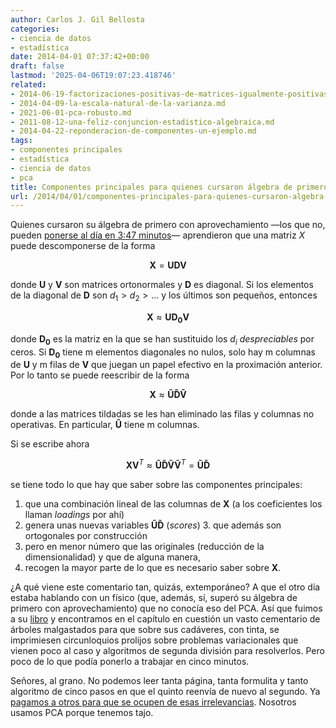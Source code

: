 ```yaml
---
author: Carlos J. Gil Bellosta
categories:
- ciencia de datos
- estadística
date: 2014-04-01 07:37:42+00:00
draft: false
lastmod: '2025-04-06T19:07:23.418746'
related:
- 2014-06-19-factorizaciones-positivas-de-matrices-igualmente-positivas.md
- 2014-04-09-la-escala-natural-de-la-varianza.md
- 2021-06-01-pca-robusto.md
- 2011-08-12-una-feliz-conjuncion-estadistico-algebraica.md
- 2014-04-22-reponderacion-de-componentes-un-ejemplo.md
tags:
- componentes principales
- estadística
- ciencia de datos
- pca
title: Componentes principales para quienes cursaron álgebra de primero con aprovechamiento
url: /2014/04/01/componentes-principales-para-quienes-cursaron-algebra-de-primero-con-aprovechamiento/
---
```


Quienes cursaron su álgebra de primero con aprovechamiento —los que no, pueden [ponerse al día en 3:47 minutos](https://www.youtube.com/watch?v=JEYLfIVvR9I)— aprendieron que una matriz $X$ puede descomponerse de la forma

$$ \mathbf{X} = \mathbf{UDV}$$

donde $\mathbf{U}$ y $\mathbf{V}$ son matrices ortonormales y $\mathbf{D}$ es diagonal. Si los elementos de la diagonal de $\mathbf{D}$ son $d_1>d_2>\dots$ y los últimos son pequeños, entonces

$$ \mathbf{X} \approx \mathbf{UD_0V}$$

donde $\mathbf{D_0}$ es la matriz en la que se han sustituido los $d_i$ _despreciables_ por ceros. Si $\mathbf{D_0}$ tiene m elementos diagonales no nulos, solo hay m columnas de $\mathbf{U}$ y m filas de $\mathbf{V}$ que juegan un papel efectivo en la proximación anterior. Por lo tanto se puede reescribir de la forma

$$ \mathbf{X} \approx \mathbf{\tilde{U}\tilde{D}\tilde{V}}$$

donde a las matrices tildadas se les han eliminado las filas y columnas no operativas. En particular, $\mathbf{\tilde{U}}$ tiene m columnas.

Si se escribe ahora

$$ \mathbf{X}\mathbf{V}^T \approx \mathbf{\tilde{U}\tilde{D}\tilde{V}}\mathbf{\tilde{V}}^T = \mathbf{\tilde{U}\tilde{D}}$$

se tiene todo lo que hay que saber sobre las componentes principales:

1. que una combinación lineal de las columnas de $\mathbf{X}$ (a los coeficientes los llaman _loadings_ por ahí)
2. genera unas nuevas variables $\mathbf{\tilde{U}\tilde{D}}$ (_scores_)
	3. que además son ortogonales por construcción
4. pero en menor número que las originales (reducción de la dimensionalidad) y que de alguna manera,
5. recogen la mayor parte de lo que es necesario saber sobre $\mathbf{X}$.

¿A qué viene este comentario tan, quizás, extemporáneo? A que el otro día estaba hablando con un físico (que, además, sí, superó su álgebra de primero con aprovechamiento) que no conocía eso del PCA. Así que fuimos a su [libro](http://www.cs.ubc.ca/~murphyk/MLbook/) y encontramos en el capítulo en cuestión un vasto cementario de árboles malgastados para que sobre sus cadáveres, con tinta, se imprimiesen circunloquios prolijos sobre problemas variacionales que vienen poco al caso y algoritmos de segunda división para resolverlos. Pero poco de lo que podía ponerlo a trabajar en cinco minutos.

Señores, al grano. No podemos leer tanta página, tanta formulita y tanto algoritmo de cinco pasos en que el quinto reenvía de nuevo al segundo. Ya [pagamos a otros para que se ocupen de esas irrelevancias](https://datanalytics.com/2013/08/28/que-ha-hecho-el-csic-por-mi/). Nosotros usamos PCA porque tenemos tajo.